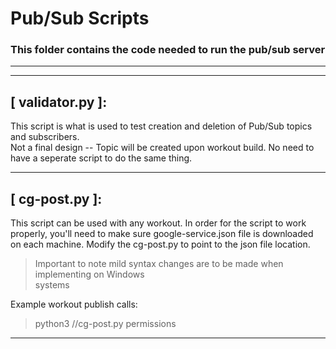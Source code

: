 # Pub/Sub Scripts
### This folder contains the code needed to run the pub/sub server

---
---
## [ validator.py ]:   
This script is what is used to test creation and deletion of Pub/Sub topics and subscribers.   
Not a final design -- Topic will be created upon workout build. No need to have a seperate
script to do the same thing.

---
## [ cg-post.py ]:   
This script can be used with any workout. In order for the script to work properly, you'll need to make
sure google-service.json file is downloaded on each machine. Modify the cg-post.py to point to the json
file location. 
  > Important to note mild syntax changes are to be made when implementing on Windows   
  > systems
  
Example workout publish calls:
  > python3 /<path to script>/cg-post.py permissions 
---
